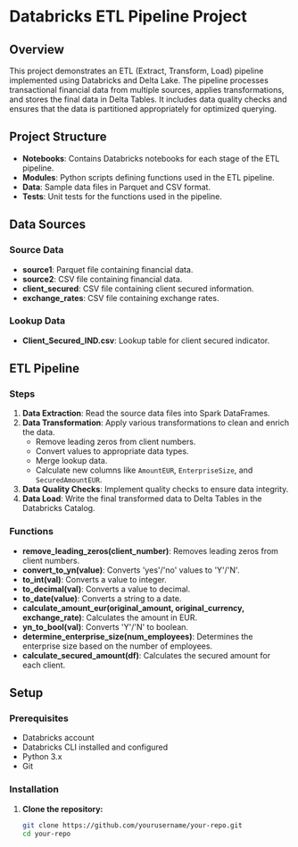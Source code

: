 # Databricks ETL Pipeline Project

## Overview

This project demonstrates an ETL (Extract, Transform, Load) pipeline implemented using Databricks and Delta Lake. The pipeline processes transactional financial data from multiple sources, applies transformations, and stores the final data in Delta Tables. It includes data quality checks and ensures that the data is partitioned appropriately for optimized querying.

## Project Structure

- **Notebooks**: Contains Databricks notebooks for each stage of the ETL pipeline.
- **Modules**: Python scripts defining functions used in the ETL pipeline.
- **Data**: Sample data files in Parquet and CSV format.
- **Tests**: Unit tests for the functions used in the pipeline.

## Data Sources

### Source Data
- **source1**: Parquet file containing financial data.
- **source2**: CSV file containing financial data.
- **client_secured**: CSV file containing client secured information.
- **exchange_rates**: CSV file containing exchange rates.

### Lookup Data
- **Client_Secured_IND.csv**: Lookup table for client secured indicator.

## ETL Pipeline

### Steps

1. **Data Extraction**: Read the source data files into Spark DataFrames.
2. **Data Transformation**: Apply various transformations to clean and enrich the data.
   - Remove leading zeros from client numbers.
   - Convert values to appropriate data types.
   - Merge lookup data.
   - Calculate new columns like `AmountEUR`, `EnterpriseSize`, and `SecuredAmountEUR`.
3. **Data Quality Checks**: Implement quality checks to ensure data integrity.
4. **Data Load**: Write the final transformed data to Delta Tables in the Databricks Catalog.

### Functions

- **remove_leading_zeros(client_number)**: Removes leading zeros from client numbers.
- **convert_to_yn(value)**: Converts 'yes'/'no' values to 'Y'/'N'.
- **to_int(val)**: Converts a value to integer.
- **to_decimal(val)**: Converts a value to decimal.
- **to_date(value)**: Converts a string to a date.
- **calculate_amount_eur(original_amount, original_currency, exchange_rate)**: Calculates the amount in EUR.
- **yn_to_bool(val)**: Converts 'Y'/'N' to boolean.
- **determine_enterprise_size(num_employees)**: Determines the enterprise size based on the number of employees.
- **calculate_secured_amount(df)**: Calculates the secured amount for each client.

## Setup

### Prerequisites

- Databricks account
- Databricks CLI installed and configured
- Python 3.x
- Git

### Installation

1. **Clone the repository:**
   ```sh
   git clone https://github.com/yourusername/your-repo.git
   cd your-repo
